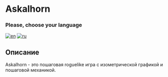 ﻿# Askalhorn
### Please, choose your language
[![en](https://img.shields.io/badge/lang-en-yellow.svg)](https://github.com/Gandifil/Askalhorn/blob/master/README.md)
[![ru](https://img.shields.io/badge/lang-ru-green.svg)](https://github.com/Gandifil/Askalhorn/blob/master/README.ru.md)

## Описание
Askalhorn - это пошаговая roguelike игра с изометрической графикой и пошаговой механикой.

